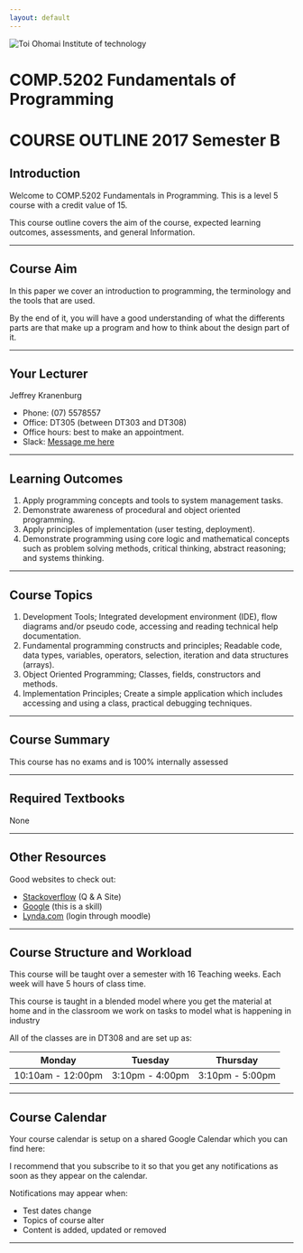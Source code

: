 ```yaml
---
layout: default
---
```


![Toi Ohomai Institute of technology](http://go.jwk.nz/kqEq/download/TOI%2520OHOMAI%2520WM_Wordmark%2520B%2520RT_RGB.jpg)

# COMP.5202 Fundamentals of Programming

# COURSE OUTLINE 2017 Semester B

## Introduction

Welcome to COMP.5202 Fundamentals in Programming. This is a level 5 course with a credit value of 15.
 
This course outline covers the aim of the course, expected learning outcomes, assessments, and general Information. 

---

## Course Aim

In this paper we cover an introduction to programming, the terminology and the tools that are used.

By the end of it, you will have a good understanding of what the differents parts are that make up a program and how to think about the design part of it.

---

## Your Lecturer

Jeffrey Kranenburg

* Phone: (07) 5578557
* Office: DT305 (between DT303 and DT308)
* Office hours: best to make an appointment.
* Slack: [Message me here](https://to-bcs.slack.com/messages/@jeff/)

---

## Learning Outcomes


1. Apply programming concepts and tools to system management tasks. 
2. Demonstrate awareness of procedural and object oriented programming.
3. Apply principles of implementation (user testing, deployment).
4. Demonstrate programming using core logic and mathematical concepts such as problem solving methods, critical thinking, abstract reasoning; and systems thinking. 

---

## Course Topics

1. Development Tools; Integrated development environment (IDE), flow diagrams and/or pseudo code, accessing and reading technical help documentation.
2. Fundamental programming constructs and principles; Readable code, data types, variables, operators, selection, iteration and data structures (arrays).
3. Object Oriented Programming; Classes, fields, constructors and methods. 
4. Implementation Principles; Create a simple application which includes accessing and using a class, practical debugging techniques.

---

## Course Summary

This course has no exams and is 100% internally assessed

---

## Required Textbooks

None

---

## Other Resources

Good websites to check out:
* [Stackoverflow](http://stackoverflow.com) (Q & A Site)
* [Google](http://google.com) (this is a skill)
* [Lynda.com](http://moodle2.boppoly.ac.nz/course/view.php?id=2976) (login through moodle)

---

## Course Structure and Workload

This course will be taught over a semester with 16 Teaching weeks. Each week will have 5 hours of class time.

This course is taught in a blended model where you get the material at home and in the classroom we work on tasks to model what is happening in industry

All of the classes are in DT308 and are set up as:

| Monday | Tuesday | Thursday |
| --- | --- | --- |
| 10:10am - 12:00pm | 3:10pm - 4:00pm | 3:10pm - 5:00pm |

---

## Course Calendar

Your course calendar is setup on a shared Google Calendar which you can find here:

I recommend that you subscribe to it so that you get any notifications as soon as they appear on the calendar.

Notifications may appear when:
* Test dates change
* Topics of course alter
* Content is added, updated or removed

---